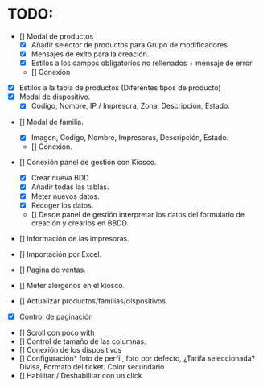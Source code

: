 # TODO:

- [] Modal de productos
    - [x] Añadir selector de productos para Grupo de modificadores
    - [x] Mensajes de exito para la creación.
    - [x] Estilos a los campos obligatorios no rellenados + mensaje de error
    - [] Conexión
- [x] Estilos a la tabla de productos (Diferentes tipos de producto)
- [x] Modal de dispositivo.
    - [x] Codigo, Nombre, IP / Impresora, Zona, Descripción, Estado.
- [] Modal de familia.
    - [x] Imagen, Codigo, Nombre, Impresoras, Descripción, Estado.
    - [] Conexión.
- [] Conexión panel de gestión con Kiosco.
    - [x] Crear nueva BDD.
    - [x] Añadir todas las tablas.
    - [x] Meter nuevos datos.
    - [x] Recoger los datos.
    - [] Desde panel de gestión interpretar los datos del formulario de creación y crearlos en BBDD.

- [] Información de las impresoras.
- [] Importación por Excel.
- [] Pagina de ventas.
- [] Meter alergenos en el kiosco.
- [] Actualizar productos/familias/dispositivos.

- [x] Control de paginación
- [] Scroll con poco with
- [] Control de tamaño de las columnas.
- [] Conexión de los dispositivos
- [] Configuración* foto de perfil, foto por defecto, ¿Tarifa seleccionada? Divisa, Formato del ticket. Color secundario
- [] Habilitar / Deshabilitar con un click